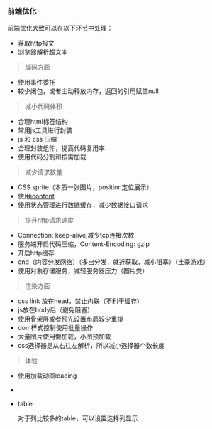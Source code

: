 ### 前端优化

前端优化大致可以在以下环节中处理：

- 获取http报文
- 浏览器解析超文本

> 编码方面

- 使用事件委托
- 较少闭包，或者主动释放内存，返回的引用赋值null

> 减小代码体积

- 合理html标签结构
- 常用js工具进行封装
- js 和 css 压缩
- 合理封装组件，提高代码复用率
- 使用代码分割和按需加载



> 减少请求数量

- CSS sprite（本质一张图片，position定位展示）
- 使用[iconfont](http://www.iconfont.cn/)
- 使用状态管理进行数据缓存，减少数据接口请求


> 提升http请求速度

- Connection: keep-alive;减少tcp连接次数
- 服务端开启代码压缩，Content-Encoding: gzip
- 开启http缓存
- cnd（内容分发网络）（多出分发，就近获取，减小阻塞）（土豪游戏）
- 使用对象存储服务，减轻服务器压力（图片类）


> 渲染方面

- css link 放在head，禁止内联（不利于缓存）
- js放在body后（避免阻塞）
- 使用骨架屏或者预先设置布局较少重排
- dom样式控制使用批量操作
- 大量图片使用懒加载，小图预加载
- css选择器是从右往左解析，所以减小选择器个数长度


> 体验

- 使用加载动画loading
- 


- table

  对于列比较多的table，可以设置选择列显示